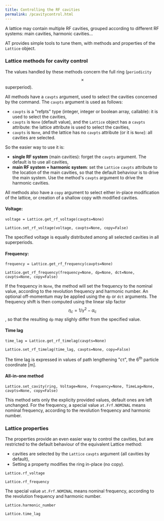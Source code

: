 ```yaml
---
title: Controlling the RF cavities
permalink: /pcavitycontrol.html
---
```

A lattice may contain multiple RF cavities, grouped according to different RF systems:
main cavities, harmonic cavities…

AT provides simple tools to tune them, with methods and properties of the
`Lattice` object.

### Lattice methods for cavity control

The values handled by these methods concern the full ring (`periodicity` $$\times$$ superperiod).

All methods have a `cavpts` argument, used to select the cavities concerned by the command.
The `cavpts` argument is used as follows:
- `cavpts` is a "refpts" type (integer, integer or boolean array, callable): it is used to select the cavities,
- `cavpts` is `None` (default value), and the `Lattice` object has a `cavpts` attribute: the lattice attribute is used to select the cavities,
- `cavpts` is `None`, and the lattice has no `cavpts` attribute (or it is `None`): all cavities are selected.

So the easier way to use it is:
- **single RF system** (main cavities): forget the `cavpts` argument. The default is to use all cavities,
- **main RF system + harmonic system**: set the `Lattice` `cavpts` attribute to the location of the main cavities,
  so that the default behaviour is to drive the main system. Use the method's `cavpts` argument to drive the harmonic cavities.

All methods also have a `copy` argument to select either in-place modification
of the lattice, or creation of a shallow copy with modified cavities.

#### Voltage:
```voltage = Lattice.get_rf_voltage(cavpts=None)```

```Lattice.set_rf_voltage(voltage, cavpts=None, copy=False)```

The specified voltage is equally distributed among all selected cavities in all superperiods.

#### Frequency:
`frequency = Lattice.get_rf_frequency(cavpts=None)`

`Lattice.get_rf_frequency(frequency=None, dp=None, dct=None, cavpts=None, copy=False)`

If the frequency in `None`, the method will set the frequency to the nominal value,
according to the revolution frequency and harmonic number. An optional
off-momentum may be applied using the `dp` or `dct` arguments. The frequency
shift is then computed using the linear slip factor $$\eta_c = 1/\gamma^2 - \alpha_c$$ ,
so that the resulting `dp` may slighly differ from the specified value.

#### Time lag
`time_lag = Lattice.get_rf_timelag(cavpts=None)`

`Lattice.set_rf_timelag(time_lag, cavpts=None, copy=False)`

The time lag is expressed in values of path lengthening "c&tau;", the 6<sup>th</sup> particle coordinate [m].
#### All-in-one method
`Lattice.set_cavity(ring, Voltage=None, Frequency=None, TimeLag=None,
                    cavpts=None, copy=False)`

This method sets only the explicity provided values, default ones are left unchanged.
For the frequency, a special value `at.Frf.NOMINAL` means nominal frequency,
according to the revolution frequency and harmonic number.

### Lattice properties
The properties provide an even easier way to control the cavities, but are restricted
to the default behaviour of the equivalent Lattice method:
- cavities are selected by the `Lattice` `cavpts` argument (all cavities by default),
- Setting a property modifies the ring in-place (no copy).

`Lattice.rf_voltage`

`Lattice.rf_frequency`

The special value `at.Frf.NOMINAL` means nominal frequency,
according to the revolution frequency and harmonic number.

`Lattice.harmonic_number`

`Lattice.time_lag`